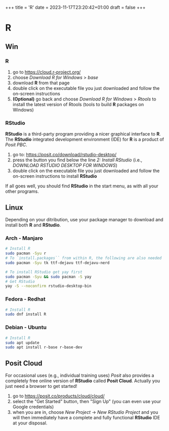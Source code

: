 +++
title = 'R'
date = 2023-11-17T23:20:42+01:00
draft = false
+++

# R

## Win
### R
1. go to https://cloud.r-project.org/
1. choose _Download R for Windows_ > _base_
1. download __R__ from that page
1. double click on the executable file you just downloaded and follow the
    on-screen instructions
1. __(Optional)__ go back and choose _Download R for Windows_ > _Rtools_ to
    install the latest version of Rtools (tools to build __R__ packages on
    Windows)

### RStudio
__RStudio__ is a third-party program providing a nicer graphical interface to
__R__. The __RStudio__ integrated development environment (IDE) for __R__ is a
product of _Posit PBC_.
1. go to: https://posit.co/download/rstudio-desktop/
1. press the button you find below the line _2: Install RStudio_ (i.e.,
    _DOWNLOAD RSTUDIO DESKTOP FOR WINDOWS_)
1. double click on the executable file you just downloaded and follow the
    on-screen instructions to install __RStudio__

If all goes well, you should find __RStudio__ in the start menu, as with all
your other programs.

## Linux
Depending on your ditribution, use your package manager to download and install
both __R__ and __RStudio__.
### Arch - Manjaro
```sh
# Install R
sudo pacman -Syu r
# To `install.packages`` from within R, the following are also needed 
sudo pacman -Syu tk ttf-dejavu ttf-dejavu-nerd

# To install RStudio get yay first
sudo pacman -Syu && sudo pacman -S yay
# Get RStudio 
yay -S --noconfirm rstudio-desktop-bin
```
### Fedora - Redhat
```sh
# Install R
sudo dnf install R
```
### Debian - Ubuntu
```sh
# Install R
sudo apt update
sudo apt install r-base r-base-dev
```

## Posit Cloud
For occasional uses (e.g., individual training uses) _Posit_ also provides a
completely free online version of __RStudio__ called __Posit Cloud__.
Actually you just need a browser to get started!
1. go to https://posit.co/products/cloud/cloud/
1. select the "Get Started" button, then "Sign Up" (you can even use your Google
    credentials)
1. when you are in, choose _New Project_ -> _New RStudio Project_ and you will
    then immediately have a complete and fully functional __RStudio__ IDE at
    your disposal.
